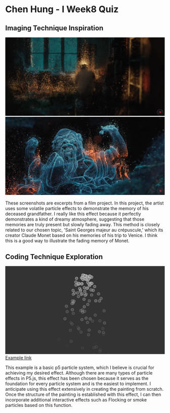 # Chen Hung - I Week8 Quiz
## Imaging Technique Inspiration
>
![1-1](asset/Part1-1.png)
![1-2](asset/Part1-2.png)

These screenshots are excerpts from a film project. In this project, the artist uses some volatile particle effects to demonstrate the memory of his deceased grandfather.
I really like this effect because it perfectly demonstrates a kind of dreamy atmosphere, suggesting that those memories are truly present but slowly fading away.
This method is closely related to our chosen topic, 'Saint Georges majeur au crépuscule,' which its creator Claude Monet based on his memories of his trip to Venice. I think this is a good way to illustrate the fading memory of Monet.
>

>
## Coding Technique Exploration

![2](asset/Part2.png)
[Example link](https://p5js.org/examples/simulate-particle-system.html)

This example is a basic p5 particle system, which I believe is crucial for achieving my desired effect. Although there are many types of particle effects in P5.js, this effect has been chosen because it serves as the foundation for every particle system and is the easiest to implement. I anticipate using this effect extensively in creating the painting from scratch. Once the structure of the painting is established with this effect, I can then incorporate additional interactive effects such as Flocking or smoke particles based on this function.
>
